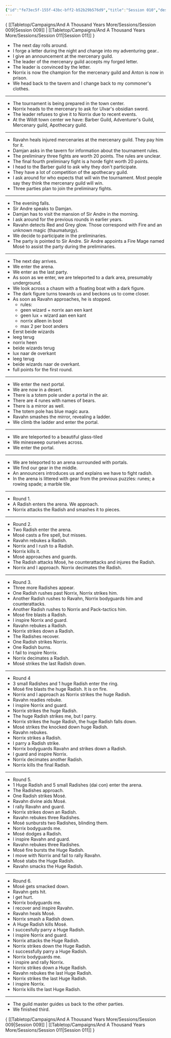 ```yaml
---
{"id":"fe73ec5f-155f-43bc-bff2-b52b29b576d9","title":"Session 010","description":"Session 10","publish":true,"date_created":"Saturday, July 15th 2023, 11:54:51 am","date_modified":"Saturday, March 30th 2024, 11:24:42 pm","path":"Tabletop/Campaigns/And A Thousand Years More/Sessions/Session 010.md","permalink":"/tabletop/campaigns/and-a-thousand-years-more/sessions/session-010/","PassFrontmatter":true}
---
```



{ [[Tabletop/Campaigns/And A Thousand Years More/Sessions/Session 009\|Session 009]] | [[Tabletop/Campaigns/And A Thousand Years More/Sessions/Session 011\|Session 011]] }

- The next day rolls around.
- I forge a letter during the night and change into my adventuring gear..
- I give an announcement at the mercenary guild.
- The leader of the mercenary guild accepts my forged letter.
- The leader is convinced by the letter.
- Norrix is now the champion for the mercenary guild and Anton is now in prison.
- We head back to the tavern and I change back to my commoner's clothes.

---

- The tournament is being prepared in the town center.
- Norrix heads to the mercenary to ask for Ulvar's obsidian sword.
- The leader refuses to give it to Norrix due to recent events.
- At the Wildt town center we have: Barber Guild, Adventurer's Guild, Mercenary guild, Apothecary guild.

---

- Ravahn heals injured mercenaries at the mercenary guild. They pay him for it.
- Damjan asks in the tavern for information about the tournament rules.
- The preliminary three fights are worth 20 points. The rules are unclear.
- The final fourth preliminary fight is a horde fight worth 20 points.
- I head to the Barber guild to ask why they don't participate.
- They have a lot of competition of the apothecary guild.
- I ask around for who expects that will win the tournament. Most people say they think the mercenary guild will win.
- Three parties plan to join the preliminary fights.

---

- The evening falls.
- Sir Andre speaks to Damjan.
- Damjan has to visit the mansion of Sir Andre in the morning.
- I ask around for the previous rounds in earlier years.
- Ravahn detects Red and Grey glow. Those correspond with Fire and an unknown magic (thaumaturgy).
- We decide to participate in the preliminaries.
- The party is pointed to Sir Andre. Sir Andre appoints a Fire Mage named Mosé to assist the party during the preliminaries.

---

- The next day arrives.
- We enter the arena.
- We enter as the last party.
- As soon as we enter, we are teleported to a dark area, presumably underground.
- We look across a chasm with a floating boat with a dark figure.
- The dark figure turns towards us and beckons us to come closer.
- As soon as Ravahn approaches, he is stopped.
	- rules:
	- geen wizard + norrix aan een kant
	- geen lux + wizard aan een kant
	- norrix alleen in boot
	- max 2 per boot anders
- Eerst beide wizards
- leeg terug
- norrix heen
- beide wizards terug
- lux naar de overkant
- leeg terug
- beide wizards naar de overkant.
- full points for the first round.

---

- We enter the next portal.
- We are now in a desert.
- There is a totem pole under a portal in the air.
- There are 4 runes with names of bears.
- There is a mirror as well.
- The totem pole has blue magic aura.
- Ravahn smashes the mirror, revealing a ladder.
- We climb the ladder and enter the portal.

---

- We are teleported to a beautiful glass-tiled
- We minesweep ourselves across.
- We enter the portal.

---

- We are teleported to an arena surrounded with portals.
- We find our gear in the middle.
- An announcers introduces us and explains we have to fight radish.
- In the arena is littered with gear from the previous puzzles: runes; a rowing spade; a marble tile.

---

- Round 1.
- A Radish enters the arena. We approach.
- Norrix attacks the Radish and smashes it to pieces.

---

- Round 2.
- Two Radish enter the arena.
- Mosé casts a fire spell, but misses.
- Ravahn rebukes a Radish.
- Norrix and I rush to a Radish.
- Norrix kills it.
- Mosé approaches and guards.
- The Radish attacks Mosé, he counterattacks and injures the Radish.
- Norrix and I approach. Norrix decimates the Radish.

---

- Round 3.
- Three more Radishes appear.
- One Radish rushes past Norrix, Norrix strikes him.
- Another Radish rushes to Ravahn, Norrix bodyguards him and counterattacks.
- Another Radish rushes to Norrix and Pack-tactics him.
- Mosé fire blasts a Radish.
- I inspire Norrix and guard.
- Ravahn rebukes a Radish.
- Norrix strikes down a Radish.
- The Radishes recover.
- One Radish strikes Norrix.
- One Radish burns.
- I fail to inspire Norrix.
- Norrix decimates a Radish.
- Mosé strikes the last Radish down.

---

- Round 4
- 3 small Radishes and 1 huge Radish enter the ring.
- Mosé fire blasts the huge Radish. It is on fire.
- Norrix and I approach as Norrix strikes the huge Radish.
- Ravahn readies rebuke.
- I inspire Norrix and guard.
- Norrix strikes the huge Radish.
- The huge Radish strikes me, but I parry.
- Norrix strikes the huge Radish, the huge Radish falls down.
- Mosé strikes the knocked down huge Radish.
- Ravahn rebukes.
- Norrix strikes a Radish.
- I parry a Radish strike.
- Norrix bodyguards Ravahn and strikes down a Radish.
- I guard and inspire Norrix.
- Norrix decimates another Radish.
- Norrix kills the final Radish.

---

- Round 5.
- 1 Huge Radish and 5 small Radishes (dai con) enter the arena.
- The Radishes approach.
- One Radish strikes Mosé.
- Ravahn divine aids Mosé.
- I rally Ravahn and guard.
- Norrix strikes down an Radish.
- Ravahn rebukes three Radishes.
- Mosé sunbursts two Radishes, blinding them.
- Norrix bodyguards me.
- Mosé dodges a Radish.
- I inspire Ravahn and guard.
- Ravahn rebukes three Radishes.
- Mosé fire bursts the Huge Radish.
- I move with Norrix and fail to rally Ravahn.
- Mosé stabs the Huge Radish.
- Ravahn smacks the Huge Radish.

---

- Round 6.
- Mosé gets smacked down.
- Ravahn gets hit.
- I get hurt.
- Norrix bodyguards me.
- I recover and inspire Ravahn.
- Ravahn heals Mosé.
- Norrix smash a Radish down.
- A Huge Radish kills Mosé.
- I succesfully parry a Huge Radish.
- I inspire Norrix and guard.
- Norrix attacks the Huge Radish.
- Norrix strikes down the Huge Radish.
- I successfully parry a Huge Radish.
- Norrix bodyguards me.
- I inspire and rally Norrix.
- Norrix strikes down a Huge Radish.
- Ravahn rebukes the last Huge Radish.
- Norrix strikes the last Huge Radish.
- I inspire Norrix.
- Norrix kills the last Huge Radish.

---

- The guild master guides us back to the other parties.
- We finished third.

{ [[Tabletop/Campaigns/And A Thousand Years More/Sessions/Session 009\|Session 009]] | [[Tabletop/Campaigns/And A Thousand Years More/Sessions/Session 011\|Session 011]] }
